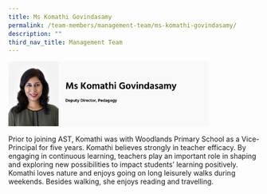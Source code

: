 ```yaml
---
title: Ms Komathi Govindasamy
permalink: /team-members/management-team/ms-komathi-govindasamy/
description: ""
third_nav_title: Management Team
---
```

<img src="/images/Ms%20Komathi%20Govindasamy.jpg" style="width:80%">

Prior to joining AST, Komathi was with Woodlands Primary School as a Vice-Principal for five years. Komathi believes strongly in teacher efficacy. By engaging in continuous learning, teachers play an important role in shaping and exploring new possibilities to impact students’ learning positively. Komathi loves nature and enjoys going on long leisurely walks during weekends. Besides walking, she enjoys reading and travelling.